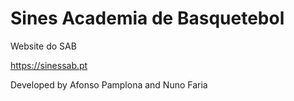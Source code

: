 # Sines Academia de Basquetebol
Website do SAB

https://sinessab.pt

Developed by Afonso Pamplona and Nuno Faria
